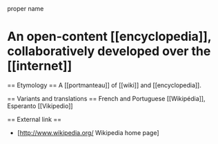 proper name

# An open-content [[encyclopedia]], collaboratively developed over the [[internet]]

== Etymology ==
A [[portmanteau]] of [[wiki]] and [[encyclopedia]].

== Variants and translations ==
French and Portuguese [[Wikipédia]], Esperanto [[Vikipedio]]

== External link ==

* [http://www.wikipedia.org/ Wikipedia home page]